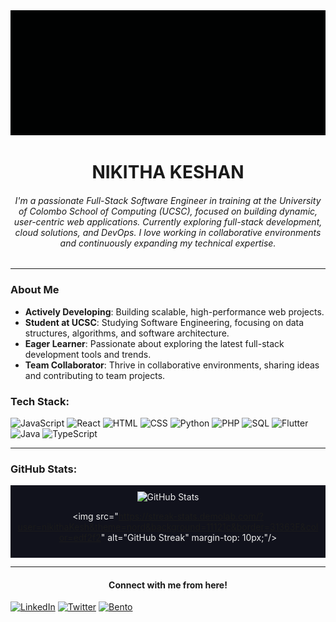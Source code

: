 <div align="center">
   <img src="./workflows/Welcome to the Era! (1).gif" alt="Welcome Banner" style="width:100%; height:200px; object-fit:cover;" />
</div>


<div align="center">
   <h1> NIKITHA KESHAN </h1>
</div>


<div align="center">
   <h6> I'm a passionate Full-Stack Software Engineer in training at the University of Colombo School of Computing (UCSC), focused on building dynamic, user-centric web applications. Currently exploring full-stack development, cloud solutions, and DevOps. I love working in collaborative environments and continuously expanding my technical expertise.</h6>
</div>

---

### About Me
-  **Actively Developing**: Building scalable, high-performance web projects.
-  **Student at UCSC**: Studying Software Engineering, focusing on data structures, algorithms, and software architecture.
-  **Eager Learner**: Passionate about exploring the latest full-stack development tools and trends.
-  **Team Collaborator**: Thrive in collaborative environments, sharing ideas and contributing to team projects.


### Tech Stack:
![JavaScript](https://img.shields.io/badge/JavaScript-F7DF1E?style=for-the-badge&logo=javascript&logoColor=black) ![React](https://img.shields.io/badge/React-61DAFB?style=for-the-badge&logo=react&logoColor=black) ![HTML](https://img.shields.io/badge/HTML-E34F26?style=for-the-badge&logo=html5&logoColor=white) ![CSS](https://img.shields.io/badge/CSS-1572B6?style=for-the-badge&logo=css3&logoColor=white) ![Python](https://img.shields.io/badge/Python-3776AB?style=for-the-badge&logo=python&logoColor=white) ![PHP](https://img.shields.io/badge/PHP-777BB4?style=for-the-badge&logo=php&logoColor=white) ![SQL](https://img.shields.io/badge/SQL-4479A1?style=for-the-badge&logo=postgresql&logoColor=white) ![Flutter](https://img.shields.io/badge/Flutter-02569B?style=for-the-badge&logo=flutter&logoColor=white) ![Java](https://img.shields.io/badge/java-%23ED8B00.svg?style=for-the-badge&logo=openjdk&logoColor=white) ![TypeScript](https://img.shields.io/badge/typescript-%23007ACC.svg?style=for-the-badge&logo=typescript&logoColor=white) 

---

### GitHub Stats:
<div align="center" style="background-color: #11121c; color: #EEEEEE; padding: 10px;">
   <img src="https://github-readme-stats.vercel.app/api?username=nikithaKesh&show_icons=true&theme=nord&bg_color=11121c&title_color=edf2f2&text_color=9f9f9f&icon_color=79b5ff"  alt="GitHub Stats";"/>

   <img src="https://streak-stats.demolab.com/?user=nikithaKesh&theme=nord&background=11121c&border=31363F&color=edf2f2" alt="GitHub Streak" margin-top: 10px;"/>
</div>


---
<div align="center">
 <H4> Connect with me from here! </H4>
</div>

[![LinkedIn](https://img.shields.io/badge/LinkedIn-0A66C2?style=for-the-badge&logo=linkedin&logoColor=white)](https://linkedin.com/in/nikithakesh) [![Twitter](https://img.shields.io/badge/Twitter-1DA1F2?style=for-the-badge&logo=twitter&logoColor=white)](https://twitter.com/_zo_no_) [![Bento](https://img.shields.io/badge/Bento-333333?style=for-the-badge&logo=data:image/svg+xml;base64,PHN2ZyB4bWxucz0iaHR0cDovL3d3dy53My5vcmcvMjAwMC9zdmciIHZpZXdCb3g9IjAgMCAyNDAgMjQwIiBmaWxsPSIjZmZmIj48cGF0aCBkPSJNMTIwIDI0MEM1My40IDQwIDAgMCAwIDEyMCAwYzY2LjYgMCAxMjAgNTMuNCAxMjAgMTIwcy01My40IDEyMC0xMjAgMTIwem0wLTIyMGMtNTUgMC05MCA0NC45LTkwIDkwczM1IDkwIDkwIDkwYzUyLjUgMCA5MC00NC45IDkwLTkwcy00NC45LTkwLTkwLTkwem0xMiA5MmgzMnYzMGgtMzJ2LTMwem0tMjQtMjZoMjB2NTBoLTIwdjUwSDg4di01MGgyMHYtNTB6Ii8+PC9zdmc+)](https://bento.me/nikithagithub)
